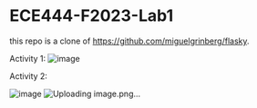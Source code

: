 # ECE444-F2023-Lab1
this repo is a clone of 
https://github.com/miguelgrinberg/flasky.

Activity 1: 
![image](https://github.com/zaheerhashmi/ECE444-F2023-Lab1/assets/34323129/86b6a8fa-8168-4b5f-b161-4f9e522bd43a)

Activity 2: 

![image](https://github.com/zaheerhashmi/ECE444-F2023-Lab1/assets/34323129/01553123-a242-4d70-8058-8fa54719f335)
![Uploading image.png…]()




